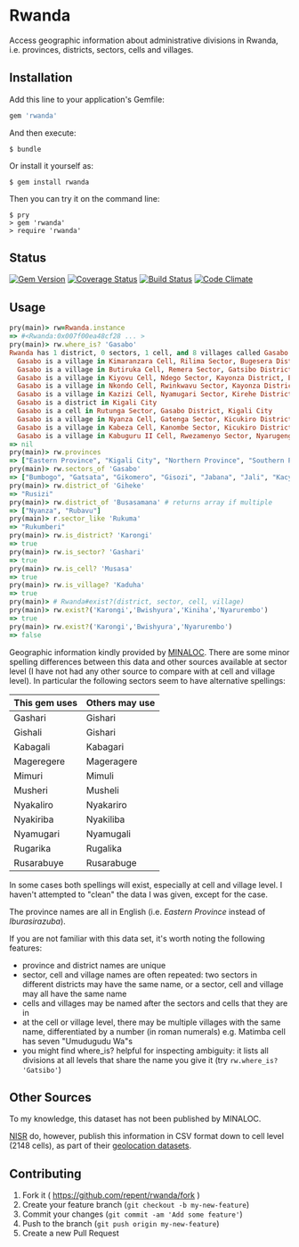 # Rwanda

Access geographic information about administrative divisions in Rwanda, i.e. provinces, districts, sectors, cells and villages.

## Installation

Add this line to your application's Gemfile:

```ruby
gem 'rwanda'
```

And then execute:

    $ bundle

Or install it yourself as:

    $ gem install rwanda

Then you can try it on the command line:

    $ pry
    > gem 'rwanda'
    > require 'rwanda'

## Status

[![Gem Version](https://badge.fury.io/rb/rwanda.svg)](http://badge.fury.io/rb/rwanda)
[![Coverage Status](https://coveralls.io/repos/repent/rwanda/badge.svg)](https://coveralls.io/r/repent/rwanda)
[![Build Status](https://travis-ci.org/repent/rwanda.svg?branch=master)](https://travis-ci.org/repent/rwanda)
[![Code Climate](https://codeclimate.com/github/repent/rwanda/badges/gpa.svg)](https://codeclimate.com/github/repent/rwanda)

## Usage

```ruby
pry(main)> rw=Rwanda.instance
=> #<Rwanda:0x007f00ea48cf28 ... >
pry(main)> rw.where_is? 'Gasabo'
Rwanda has 1 district, 0 sectors, 1 cell, and 8 villages called Gasabo:
  Gasabo is a village in Kimaranzara Cell, Rilima Sector, Bugesera District, Eastern Province
  Gasabo is a village in Butiruka Cell, Remera Sector, Gatsibo District, Eastern Province
  Gasabo is a village in Kiyovu Cell, Ndego Sector, Kayonza District, Eastern Province
  Gasabo is a village in Nkondo Cell, Rwinkwavu Sector, Kayonza District, Eastern Province
  Gasabo is a village in Kazizi Cell, Nyamugari Sector, Kirehe District, Eastern Province
  Gasabo is a district in Kigali City
  Gasabo is a cell in Rutunga Sector, Gasabo District, Kigali City
  Gasabo is a village in Nyanza Cell, Gatenga Sector, Kicukiro District, Kigali City
  Gasabo is a village in Kabeza Cell, Kanombe Sector, Kicukiro District, Kigali City
  Gasabo is a village in Kabuguru II Cell, Rwezamenyo Sector, Nyarugenge District, Kigali City
=> nil
pry(main)> rw.provinces
=> ["Eastern Province", "Kigali City", "Northern Province", "Southern Province", "Western Province"]
pry(main)> rw.sectors_of 'Gasabo'
=> ["Bumbogo", "Gatsata", "Gikomero", "Gisozi", "Jabana", "Jali", "Kacyiru", "Kimihurura", "Kimironko", "Kinyinya", "Ndera", "Nduba", "Remera", "Rusororo", "Rutunga"]
pry(main)> rw.district_of 'Giheke'
=> "Rusizi"
pry(main)> rw.district_of 'Busasamana' # returns array if multiple
=> ["Nyanza", "Rubavu"]
pry(main)> r.sector_like 'Rukuma'
=> "Rukumberi"
pry(main)> rw.is_district? 'Karongi'
=> true
pry(main)> rw.is_sector? 'Gashari'
=> true
pry(main)> rw.is_cell? 'Musasa'
=> true
pry(main)> rw.is_village? 'Kaduha'
=> true
pry(main)> # Rwanda#exist?(district, sector, cell, village)
pry(main)> rw.exist?('Karongi','Bwishyura','Kiniha','Nyarurembo')
=> true
pry(main)> rw.exist?('Karongi','Bwishyura','Nyarurembo')
=> false
```

Geographic information kindly provided by [MINALOC](http://www.minaloc.gov.rw/).  There are some minor spelling differences between this data and other sources available at sector level (I have not had any other source to compare with at cell and village level).  In particular the following sectors seem to have alternative spellings:

| This gem uses | Others may use |
----------------|-----------------
| Gashari       | Gishari        |
| Gishali       | Gishari        |
| Kabagali      | Kabagari       |
| Mageregere    | Mageragere     |
| Mimuri        | Mimuli         |
| Musheri       | Musheli        |
| Nyakaliro     | Nyakariro      |
| Nyakiriba     | Nyakiliba      |
| Nyamugari     | Nyamugali      |
| Rugarika      | Rugalika       |
| Rusarabuye    | Rusarabuge     |

In some cases both spellings will exist, especially at cell and village level.  I haven't attempted to "clean" the data I was given, except for the case.

The province names are all in English (i.e. *Eastern Province* instead of *Iburasirazuba*).

If you are not familiar with this data set, it's worth noting the following features:
 * province and district names are unique
 * sector, cell and village names are often repeated: two sectors in different districts may have the same name, or a sector, cell and village may all have the same name
 * cells and villages may be named after the sectors and cells that they are in
 * at the cell or village level, there may be multiple villages with the same name, differentiated by a number (in roman numerals) e.g. Matimba cell has seven "Umudugudu Wa"s
 * you might find where_is? helpful for inspecting ambiguity: it lists all divisions at all levels that share the name you give it (try `rw.where_is? 'Gatsibo'`)

## Other Sources

To my knowledge, this dataset has not been published by MINALOC.

[NISR](http://www.statistics.gov.rw/) do, however, publish this information in CSV format down to cell level (2148 cells), as part of their [geolocation datasets](http://statistics.gov.rw/geodata).
 
## Contributing

1. Fork it ( https://github.com/repent/rwanda/fork )
2. Create your feature branch (`git checkout -b my-new-feature`)
3. Commit your changes (`git commit -am 'Add some feature'`)
4. Push to the branch (`git push origin my-new-feature`)
5. Create a new Pull Request
